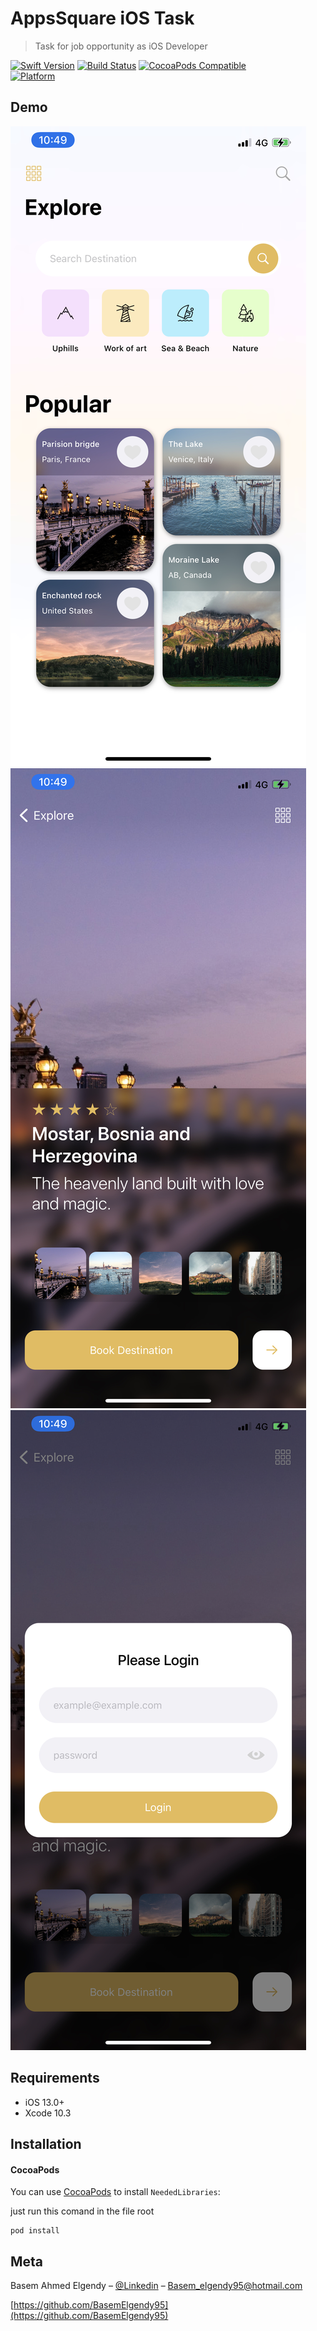# AppsSquare iOS Task
> Task for job opportunity as iOS Developer

[![Swift Version ][swift-image]][swift-url]
[![Build Status][travis-image]][travis-url]
[![CocoaPods Compatible](https://img.shields.io/cocoapods/v/EZSwiftExtensions.svg)](https://img.shields.io/cocoapods/v/LFAlertController.svg)  
[![Platform](https://img.shields.io/cocoapods/p/LFAlertController.svg?style=flat)](http://cocoapods.org/pods/LFAlertController)
## Demo
![](home.jpg)
![](details.jpg)
![](login.jpg)


## Requirements

- iOS 13.0+
- Xcode 10.3

## Installation

#### CocoaPods
You can use [CocoaPods](http://cocoapods.org/) to install `NeededLibraries`:

just run this comand in the file root

```terminal
pod install
```

## Meta

Basem Ahmed Elgendy – [@Linkedin](https://www.linkedin.com/in/basemelgendy95/) – Basem_elgendy95@hotmail.com


[https://github.com/BasemElgendy95](https://github.com/BasemElgendy95)

[swift-image]:https://img.shields.io/badge/swift-5.0-orange.svg
[swift-url]: https://swift.org/
[license-image]: https://img.shields.io/badge/License-MIT-blue.svg
[license-url]: LICENSE
[travis-image]: https://img.shields.io/travis/dbader/node-datadog-metrics/master.svg?style=flat-square
[travis-url]: https://travis-ci.org/dbader/node-datadog-metrics


